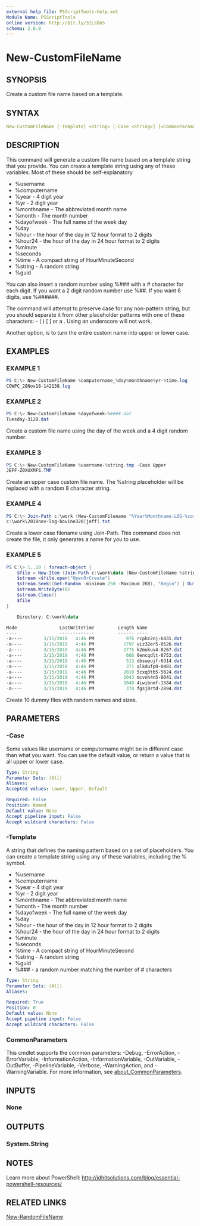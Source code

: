 ```yaml
---
external help file: PSScriptTools-help.xml
Module Name: PSScriptTools
online version: http://bit.ly/31LsDoS
schema: 2.0.0
---
```


# New-CustomFileName

## SYNOPSIS

Create a custom file name based on a template.

## SYNTAX

```yaml
New-CustomFileName [-Template] <String> [-Case <String>] [<CommonParameters>]
```

## DESCRIPTION

This command will generate a custom file name based on a template string that you provide. You can create a template string using any of these variables. Most of these should be self-explanatory

- %username
- %computername
- %year  - 4 digit year
- %yr  - 2 digit year
- %monthname - The abbreviated month name
- %month  - The month number
- %dayofweek - The full name of the week day
- %day
- %hour - the hour of the day in 12 hour format to 2 digits
- %hour24 - the hour of the day in 24 hour format to 2 digits
- %minute
- %seconds
- %time  - A compact string of HourMinuteSecond
- %string - A random string
- %guid

You can also insert a random number using %### with a # character for each digit. If you want a 2 digit random number use %##. If you want 6 digits, use %######.

The command will attempt to preserve case for any non-pattern string, but you should separate it from other placeholder patterns with one of these characters: - ( ) [ ] or a . Using an underscore will not work.

Another option, is to turn the entire custom name into upper or lower case.

## EXAMPLES

### EXAMPLE 1

```powershell
PS C:\> New-CustomFileName %computername_%day%monthname%yr-%time.log
COWPC_28Nov18-142138.log
```

### EXAMPLE 2

```powershell
PS C:\> New-CustomFileName %dayofweek-%####.dat
Tuesday-3128.dat
```

Create a custom file name using the day of the week and a 4 digit random number.

### EXAMPLE 3

```powershell
PS C:\> New-CustomFileName %username-%string.tmp -Case Upper
JEFF-Z0XUXMFS.TMP
```

Create an upper case custom file name. The %string placeholder will be replaced with a random 8 character string.

### EXAMPLE 4

```powershell
PS C:\> Join-Path c:\work (New-CustomFilename "%Year%Monthname-LOG-%computername[%username].txt" -case lower)
c:\work\2018nov-log-bovine320[jeff].txt
```

Create a lower case filename using Join-Path. This command does not create the file, it only generates a name for you to use.

### EXAMPLE 5

```powershell
PS C:\> 1..10 | foreach-object {
    $file = New-Item (Join-Path c:\work\data (New-CustomFileName %string-%####.dat))
    $stream =$file.open("OpenOrCreate")
    $stream.Seek((Get-Random -minimum 250 -Maximum 2KB), "Begin") | Out-Null
    $stream.WriteByte(0)
    $stream.Close()
    $file
}

    Directory: C:\work\data

Mode                LastWriteTime         Length Name
----                -------------         ------ ----
-a----        3/15/2019   4:46 PM            976 rcphz2nj-6431.dat
-a----        3/15/2019   4:46 PM           1797 viz32er5-0526.dat
-a----        3/15/2019   4:46 PM           1775 k2mukuv4-8267.dat
-a----        3/15/2019   4:46 PM            666 0encqdlt-8753.dat
-a----        3/15/2019   4:46 PM            513 dbswpujf-6314.dat
-a----        3/15/2019   4:46 PM            371 qlkdufp0-0481.dat
-a----        3/15/2019   4:46 PM           2010 5cxq3tb5-5624.dat
-a----        3/15/2019   4:46 PM           2043 mcvoh4n5-8041.dat
-a----        3/15/2019   4:46 PM           1048 4iwibnmf-1584.dat
-a----        3/15/2019   4:46 PM            378 fgsj0rtd-2894.dat
```

Create 10 dummy files with random names and sizes.

## PARAMETERS

### -Case

Some values like username or computername might be in different case than what you want. You can use the default value, or return a value that is all upper or lower case.

```yaml
Type: String
Parameter Sets: (All)
Aliases:
Accepted values: Lower, Upper, Default

Required: False
Position: Named
Default value: None
Accept pipeline input: False
Accept wildcard characters: False
```

### -Template

A string that defines the naming pattern based on a set of placeholders.
You can create a template string using any of these variables, including the % symbol.

- %username
- %computername
- %year  - 4 digit year
- %yr  - 2 digit year
- %monthname - The abbreviated month name
- %month  - The month number
- %dayofweek - The full name of the week day
- %day
- %hour - the hour of the day in 12 hour format to 2 digits
- %hour24 - the hour of the day in 24 hour format to 2 digits
- %minute
- %seconds
- %time  - A compact string of HourMinuteSecond
- %string - A random string
- %guid
- %### - a random number matching the number of # characters

```yaml
Type: String
Parameter Sets: (All)
Aliases:

Required: True
Position: 0
Default value: None
Accept pipeline input: False
Accept wildcard characters: False
```

### CommonParameters

This cmdlet supports the common parameters: -Debug, -ErrorAction, -ErrorVariable, -InformationAction, -InformationVariable, -OutVariable, -OutBuffer, -PipelineVariable, -Verbose, -WarningAction, and -WarningVariable. For more information, see [about_CommonParameters](http://go.microsoft.com/fwlink/?LinkID=113216).

## INPUTS

### None

## OUTPUTS

### System.String

## NOTES

Learn more about PowerShell: http://jdhitsolutions.com/blog/essential-powershell-resources/

## RELATED LINKS

[New-RandomFileName](New-RandomFileName.md)
